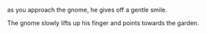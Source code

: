as you approach the gnome, he gives off a gentle smile.

The gnome slowly lifts up his finger and points towards the garden.